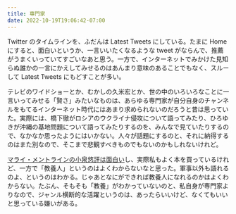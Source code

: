 ```yaml
---
title: 専門家
date: 2022-10-19T19:06:42-07:00
---
```

Twitter のタイムラインを、ふだんは Latest Tweets にしている。たまに Home にすると、面白いというか、一言いいたくなるような tweet がならんで、推薦がうまくいっていてすごいなあと思う。一方で、インターネットでみかけた見知らぬ誰かの一言にかえしてみせるのはあんまり意味のあることでもなく、スルーして Latest Tweets にもどすことが多い。

テレビのワイドショーとか、むかしの久米宏とか、世の中のいろいろなことに一言いってみせる「賢さ」みたいなものは、あらゆる専門家が自分自身のチャンネルをもてるインターネット時代にはあまり求められないのだろうと昔は思っていた。実際には、橋下徹がロシアのウクライナ侵攻について語ってみたり、ひろゆきが沖縄の基地問題について語ってみたりするのを、みんなで見ていたりするので、なかなか思ったようにはいかない。人々が話題にするのと、それに納得するのはまた別なので、そこまで悲観すべきものでもないのかもしれないけれど。

[マライ・メントラインの小泉悠評は面白い](https://qjweb.jp/journal/76618/)し、実際私もよく本を買っているけれど、一方で「教養人」というのはよくわからないなと思った。軍事以外も語れるのよ、というのはわかる。じゃあとなにができれば教養人になれるのかはよくわからない。たぶん、そもそも「教養」がわかっていないのと、私自身が専門家よりなので、ジャンル横断的な活躍というのは、あったらいいけど、なくてもいいと思っている嫌いがある。
